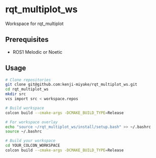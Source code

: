 # rqt_multiplot_ws

Workspace for rqt_multiplot

## Prerequisites

- ROS1 Melodic or Noetic

## Usage

```sh
# Clone repositories
git clone git@github.com:kenji-miyake/rqt_multiplot_ws.git
cd rqt_multiplot_ws
mkdir src
vcs import src < workspace.repos

# Build workspace
colcon build --cmake-args -DCMAKE_BUILD_TYPE=Release

# For workspace overlay
echo "source ~/rqt_multiplot_ws/install/setup.bash" >> ~/.bashrc
source ~/.bashrc

# Build your workspace
cd YOUR_COLCON_WORKSPACE
colcon build --cmake-args -DCMAKE_BUILD_TYPE=Release
```
